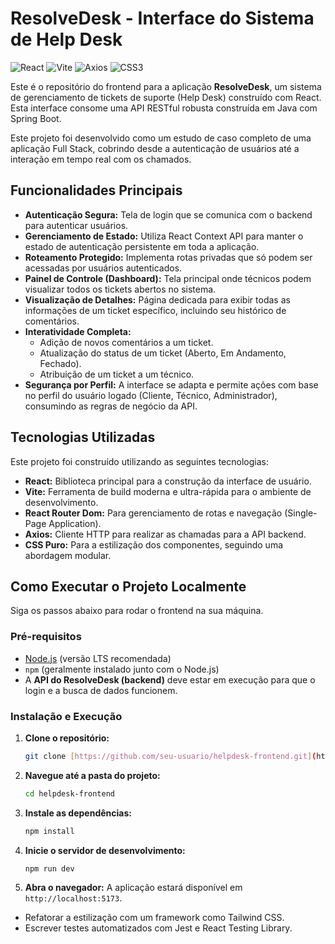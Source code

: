 # ResolveDesk - Interface do Sistema de Help Desk

![React](https://img.shields.io/badge/react-%2320232a.svg?style=for-the-badge&logo=react&logoColor=%2361DAFB)
![Vite](https://img.shields.io/badge/vite-%23646CFF.svg?style=for-the-badge&logo=vite&logoColor=white)
![Axios](https://img.shields.io/badge/axios-purple?style=for-the-badge&logo=axios)
![CSS3](https://img.shields.io/badge/css3-%231572B6.svg?style=for-the-badge&logo=css3&logoColor=white)

Este é o repositório do frontend para a aplicação **ResolveDesk**, um sistema de gerenciamento de tickets de suporte (Help Desk) construído com React. Esta interface consome uma API RESTful robusta construída em Java com Spring Boot.

Este projeto foi desenvolvido como um estudo de caso completo de uma aplicação Full Stack, cobrindo desde a autenticação de usuários até a interação em tempo real com os chamados.

##  Funcionalidades Principais

* **Autenticação Segura:** Tela de login que se comunica com o backend para autenticar usuários.
* **Gerenciamento de Estado:** Utiliza React Context API para manter o estado de autenticação persistente em toda a aplicação.
* **Roteamento Protegido:** Implementa rotas privadas que só podem ser acessadas por usuários autenticados.
* **Painel de Controle (Dashboard):** Tela principal onde técnicos podem visualizar todos os tickets abertos no sistema.
* **Visualização de Detalhes:** Página dedicada para exibir todas as informações de um ticket específico, incluindo seu histórico de comentários.
* **Interatividade Completa:**
    * Adição de novos comentários a um ticket.
    * Atualização do status de um ticket (Aberto, Em Andamento, Fechado).
    * Atribuição de um ticket a um técnico.
* **Segurança por Perfil:** A interface se adapta e permite ações com base no perfil do usuário logado (Cliente, Técnico, Administrador), consumindo as regras de negócio da API.

## Tecnologias Utilizadas

Este projeto foi construído utilizando as seguintes tecnologias:

* **React:** Biblioteca principal para a construção da interface de usuário.
* **Vite:** Ferramenta de build moderna e ultra-rápida para o ambiente de desenvolvimento.
* **React Router Dom:** Para gerenciamento de rotas e navegação (Single-Page Application).
* **Axios:** Cliente HTTP para realizar as chamadas para a API backend.
* **CSS Puro:** Para a estilização dos componentes, seguindo uma abordagem modular.

##  Como Executar o Projeto Localmente

Siga os passos abaixo para rodar o frontend na sua máquina.

### Pré-requisitos

* [Node.js](https://nodejs.org/) (versão LTS recomendada)
* `npm` (geralmente instalado junto com o Node.js)
* A **API do ResolveDesk (backend)** deve estar em execução para que o login e a busca de dados funcionem.

### Instalação e Execução

1.  **Clone o repositório:**
    ```bash
    git clone [https://github.com/seu-usuario/helpdesk-frontend.git](https://github.com/seu-usuario/helpdesk-frontend.git)
    ```

2.  **Navegue até a pasta do projeto:**
    ```bash
    cd helpdesk-frontend
    ```

3.  **Instale as dependências:**
    ```bash
    npm install
    ```

4.  **Inicie o servidor de desenvolvimento:**
    ```bash
    npm run dev
    ```

5.  **Abra o navegador:** A aplicação estará disponível em `http://localhost:5173`.


* Refatorar a estilização com um framework como Tailwind CSS.
* Escrever testes automatizados com Jest e React Testing Library.


